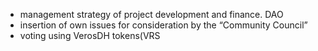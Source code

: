 - management strategy of project development and finance. DAO 
- insertion of own issues for consideration by the “Community Council” 
- voting using VerosDH tokens(VRS
